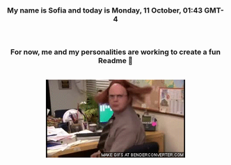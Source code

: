 


<div align="center">
<h3 >My name is Sofia and today is Monday, 11 October, 01:43 GMT-4</h3><br>
<h3 >For now, me and my personalities are working to create a fun Readme 👋
</h3><br>
<img src='img/dwight.gif' alt='working...'/>
</div>
